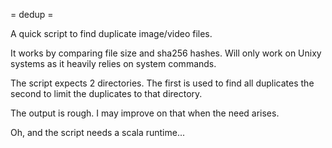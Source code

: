 = dedup =

A quick script to find duplicate image/video files.

It works by comparing file size and sha256 hashes. Will only work on
Unixy systems as it heavily relies on system commands.

The script expects 2 directories. The first is used to find all
duplicates the second to limit the duplicates to that directory.

The output is rough. I may improve on that when the need arises.

Oh, and the script needs a scala runtime...
